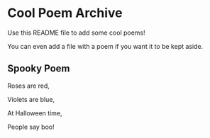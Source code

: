 # Cool Poem Archive

Use this README file to add some cool poems! 

You can even add a file with a poem if you want it to be kept aside.

## Spooky Poem

Roses are red,

Violets are blue,

At Halloween time,

People say boo!
